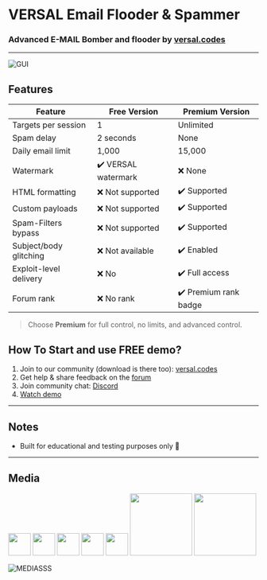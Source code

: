 # VERSAL Email Flooder & Spammer
### Advanced E-MAIL Bomber and flooder by [versal.codes](https://versal.codes)  
---

![GUI](https://i.imgur.com/GMvfTzJ.png)


## Features

| Feature                       | **Free Version**                        | **Premium Version**                        |
|------------------------------|-----------------------------------------|--------------------------------------------|
| Targets per session          | 1                                       | Unlimited                                   |
| Spam delay                   | 2 seconds                               | None                                        |
| Daily email limit            | 1,000                                   | 15,000                                      |
| Watermark                    | ✔️ VERSAL watermark                     | ❌ None                                     |
| HTML formatting              | ❌ Not supported                        | ✔️ Supported                                |
| Custom payloads              | ❌ Not supported                        | ✔️ Supported                                |
| Spam-Filters bypass          | ❌ Not supported                        | ✔️ Supported                                |
| Subject/body glitching       | ❌ Not available                        | ✔️ Enabled                                  |
| Exploit-level delivery       | ❌ No                                   | ✔️ Full access                              |
| Forum rank                   | ❌ No rank                              | ✔️ Premium rank badge                       |

> Choose **Premium** for full control, no limits, and advanced control.


## How To Start and use FREE demo?

1. Join to our community (download is there too): [versal.codes](https://versal.codes)  
2. Get help & share feedback on the [forum](https://versal.codes/forum)  
3. Join community chat: [Discord](https://dc.gg/versal)  
4. [Watch demo](https://www.youtube.com/watch?v=T1lB1APHUJ8)  

---

## Notes
- Built for educational and testing purposes only 🤡
---


## Media

[<img src="https://s18955.pcdn.co/wp-content/uploads/2018/02/youtube.png" width="45"/>](https://www.youtube.com/watch?v=-J4f0Hk6Fgw) [<img src="https://s18955.pcdn.co/wp-content/uploads/2018/02/youtube.png" width="45"/>](https://www.youtube.com/shorts/wlyEfxWptjk)
[<img src="https://s18955.pcdn.co/wp-content/uploads/2018/02/youtube.png" width="45"/>](https://www.youtube.com/watch?v=T1lB1APHUJ8) [<img src="https://s18955.pcdn.co/wp-content/uploads/2018/02/youtube.png" width="45"/>](https://www.youtube.com/watch?v=eAbJCcWorOI)
[<img src="https://s18955.pcdn.co/wp-content/uploads/2018/02/youtube.png" width="45"/>](https://www.youtube.com/watch?v=atK4gov7Yuo&t=5s) [<img src="https://upload.wikimedia.org/wikipedia/en/a/a9/TikTok_logo.svg" width="125"/>](https://www.tiktok.com/@eddit_me/video/7517469714126245142)
[<img src="https://upload.wikimedia.org/wikipedia/en/a/a9/TikTok_logo.svg" width="125"/>](https://www.tiktok.com/@eddit_me/video/7505584964092595478)

![MEDIASSS](https://i.imgur.com/nKLgE4A.png)
